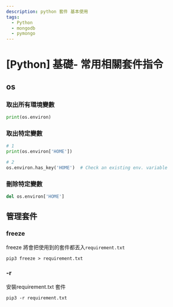 ```yaml
---
description: python 套件 基本使用
tags:
  - Python
  - mongodb
  - pymongo
---
```


# [Python] 基礎- 常用相關套件指令

## os
### 取出所有環境變數
```python
print(os.environ)
```
### 取出特定變數
```python
# 1
print(os.environ['HOME'])

# 2
os.environ.has_key('HOME')  # Check an existing env. variable
```

### 刪除特定變數
```python
del os.environ['HOME']
```

## 管理套件
### freeze
freeze 將會把使用到的套件都丟入`requirement.txt`
```shell
pip3 freeze > requirement.txt
```

### -r 
安裝requirement.txt 套件
```shell
pip3 -r requirement.txt
```

